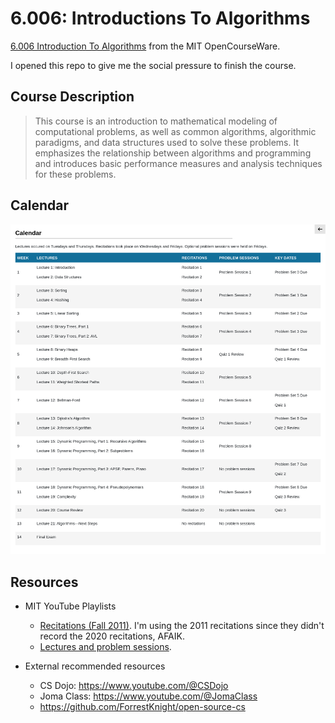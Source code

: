# 6.006: Introductions To Algorithms

[6.006 Introduction To Algorithms](https://ocw.mit.edu/courses/6-006-introduction-to-algorithms-spring-2020)
from the MIT OpenCourseWare.

I opened this repo to give me the social pressure to finish the course.

## Course Description

> This course is an introduction to mathematical modeling of computational
> problems, as well as common algorithms, algorithmic paradigms, and data
> structures used to solve these problems. It emphasizes the relationship
> between algorithms and programming and introduces basic performance measures
> and analysis techniques for these problems.

## Calendar

![MIT 6.006 calendar](assets/calendar.png)

## Resources

- MIT YouTube Playlists
  - [Recitations (Fall 2011)](https://youtube.com/playlist?list=PLCUgzOB7zhAXwoDTPqyNUeXf2QeW3lV6B).
    I'm using the 2011 recitations since they didn't record the 2020
    recitations, AFAIK.
  - [Lectures and problem sessions](https://youtube.com/playlist?list=PLUl4u3cNGP63EdVPNLG3ToM6LaEUuStEY).

- External recommended resources
  - CS Dojo: <https://www.youtube.com/@CSDojo>
  - Joma Class: <https://www.youtube.com/@JomaClass>
  - <https://github.com/ForrestKnight/open-source-cs>
